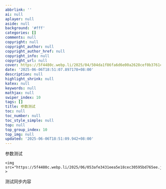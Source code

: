 ```yaml
---
abbrlink: ''
ai: null
aplayer: null
aside: null
background: '#fff'
categories: []
comments: null
copyright: null
copyright_author: null
copyright_author_href: null
copyright_info: null
copyright_url: null
cover: https://5f4480c.webp.li/2025/04/504da1f86fa6d6e00a2628cef0b3761c.jpg
date: '2025-06-06T18:51:07.897178+08:00'
description: null
highlight_shrink: null
katex: null
keywords: null
mathjax: null
swiper_index: 10
tags: []
title: 参数测试
toc: null
toc_number: null
toc_style_simple: null
top: null
top_group_index: 10
top_img: null
updated: '2025-06-06T18:51:09.942+08:00'
---
```

参数测试

```plantuml
<img src="https://5f4480c.webp.li/2025/06/053afe3431eea5e18cec30595bd765ee.jpg" >
```

测试同步内容
